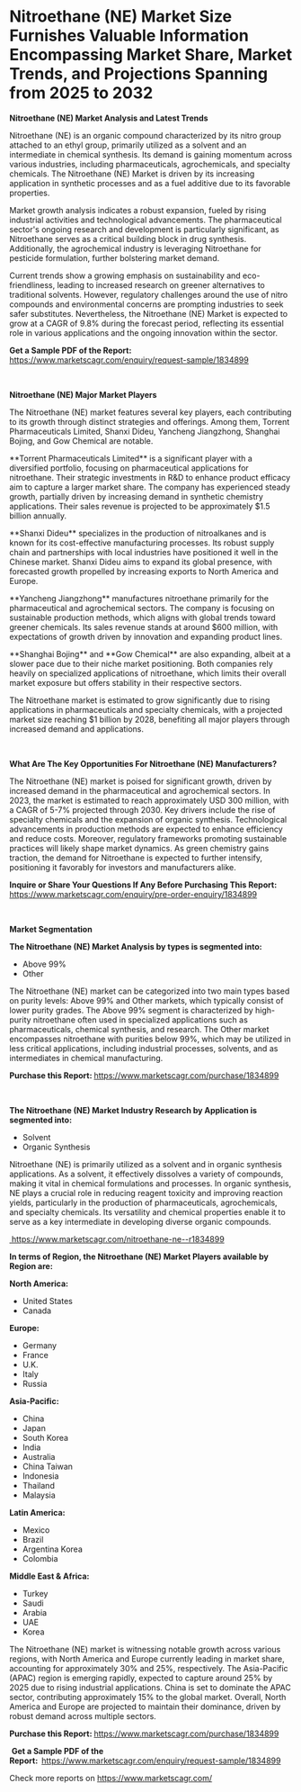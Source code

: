 <p><h1>Nitroethane (NE) Market Size Furnishes Valuable Information Encompassing Market Share, Market Trends, and Projections Spanning from 2025 to 2032</h1></p><p><strong>Nitroethane (NE) Market Analysis and Latest Trends</strong></p>
<p><p>Nitroethane (NE) is an organic compound characterized by its nitro group attached to an ethyl group, primarily utilized as a solvent and an intermediate in chemical synthesis. Its demand is gaining momentum across various industries, including pharmaceuticals, agrochemicals, and specialty chemicals. The Nitroethane (NE) Market is driven by its increasing application in synthetic processes and as a fuel additive due to its favorable properties.</p><p>Market growth analysis indicates a robust expansion, fueled by rising industrial activities and technological advancements. The pharmaceutical sector's ongoing research and development is particularly significant, as Nitroethane serves as a critical building block in drug synthesis. Additionally, the agrochemical industry is leveraging Nitroethane for pesticide formulation, further bolstering market demand.</p><p>Current trends show a growing emphasis on sustainability and eco-friendliness, leading to increased research on greener alternatives to traditional solvents. However, regulatory challenges around the use of nitro compounds and environmental concerns are prompting industries to seek safer substitutes. Nevertheless, the Nitroethane (NE) Market is expected to grow at a CAGR of 9.8% during the forecast period, reflecting its essential role in various applications and the ongoing innovation within the sector.</p></p>
<p><strong>Get a Sample PDF of the Report:&nbsp;</strong> <a href="https://www.marketscagr.com/enquiry/request-sample/1834899?utm_campaign=3117&utm_medium=2&utm_source=Github&utm_content=ia&utm_term=26032025&utm_id=nitroethane-ne">https://www.marketscagr.com/enquiry/request-sample/1834899</a></p>
<p>&nbsp;</p>
<p><strong>Nitroethane (NE) Major Market Players</strong></p>
<p><p>The Nitroethane (NE) market features several key players, each contributing to its growth through distinct strategies and offerings. Among them, Torrent Pharmaceuticals Limited, Shanxi Dideu, Yancheng Jiangzhong, Shanghai Bojing, and Gow Chemical are notable.</p><p>**Torrent Pharmaceuticals Limited** is a significant player with a diversified portfolio, focusing on pharmaceutical applications for nitroethane. Their strategic investments in R&D to enhance product efficacy aim to capture a larger market share. The company has experienced steady growth, partially driven by increasing demand in synthetic chemistry applications. Their sales revenue is projected to be approximately $1.5 billion annually.</p><p>**Shanxi Dideu** specializes in the production of nitroalkanes and is known for its cost-effective manufacturing processes. Its robust supply chain and partnerships with local industries have positioned it well in the Chinese market. Shanxi Dideu aims to expand its global presence, with forecasted growth propelled by increasing exports to North America and Europe.</p><p>**Yancheng Jiangzhong** manufactures nitroethane primarily for the pharmaceutical and agrochemical sectors. The company is focusing on sustainable production methods, which aligns with global trends toward greener chemicals. Its sales revenue stands at around $600 million, with expectations of growth driven by innovation and expanding product lines.</p><p>**Shanghai Bojing** and **Gow Chemical** are also expanding, albeit at a slower pace due to their niche market positioning. Both companies rely heavily on specialized applications of nitroethane, which limits their overall market exposure but offers stability in their respective sectors.</p><p>The Nitroethane market is estimated to grow significantly due to rising applications in pharmaceuticals and specialty chemicals, with a projected market size reaching $1 billion by 2028, benefiting all major players through increased demand and applications.</p></p>
<p>&nbsp;</p>
<p><strong>What Are The Key Opportunities For Nitroethane (NE) Manufacturers?</strong></p>
<p><p>The Nitroethane (NE) market is poised for significant growth, driven by increased demand in the pharmaceutical and agrochemical sectors. In 2023, the market is estimated to reach approximately USD 300 million, with a CAGR of 5-7% projected through 2030. Key drivers include the rise of specialty chemicals and the expansion of organic synthesis. Technological advancements in production methods are expected to enhance efficiency and reduce costs. Moreover, regulatory frameworks promoting sustainable practices will likely shape market dynamics. As green chemistry gains traction, the demand for Nitroethane is expected to further intensify, positioning it favorably for investors and manufacturers alike.</p></p>
<p><strong>Inquire or Share Your Questions If Any Before Purchasing This Report:</strong> <a href="https://www.marketscagr.com/enquiry/pre-order-enquiry/1834899?utm_campaign=3117&utm_medium=2&utm_source=Github&utm_content=ia&utm_term=26032025&utm_id=nitroethane-ne">https://www.marketscagr.com/enquiry/pre-order-enquiry/1834899</a></p>
<p>&nbsp;</p>
<p><strong>Market Segmentation</strong></p>
<p><strong>The Nitroethane (NE) Market Analysis by types is segmented into:</strong></p>
<p><ul><li>Above 99%</li><li>Other</li></ul></p>
<p><p>The Nitroethane (NE) market can be categorized into two main types based on purity levels: Above 99% and Other markets, which typically consist of lower purity grades. The Above 99% segment is characterized by high-purity nitroethane often used in specialized applications such as pharmaceuticals, chemical synthesis, and research. The Other market encompasses nitroethane with purities below 99%, which may be utilized in less critical applications, including industrial processes, solvents, and as intermediates in chemical manufacturing.</p></p>
<p><strong>Purchase this Report:&nbsp;</strong><a href="https://www.marketscagr.com/purchase/1834899?utm_campaign=3117&utm_medium=2&utm_source=Github&utm_content=ia&utm_term=26032025&utm_id=nitroethane-ne">https://www.marketscagr.com/purchase/1834899</a></p>
<p>&nbsp;</p>
<p><strong>The Nitroethane (NE) Market Industry Research by Application is segmented into:</strong></p>
<p><ul><li>Solvent</li><li>Organic Synthesis</li></ul></p>
<p><p>Nitroethane (NE) is primarily utilized as a solvent and in organic synthesis applications. As a solvent, it effectively dissolves a variety of compounds, making it vital in chemical formulations and processes. In organic synthesis, NE plays a crucial role in reducing reagent toxicity and improving reaction yields, particularly in the production of pharmaceuticals, agrochemicals, and specialty chemicals. Its versatility and chemical properties enable it to serve as a key intermediate in developing diverse organic compounds.</p></p>
<p><a href="https://www.marketscagr.com/nitroethane-ne--r1834899?utm_campaign=3117&utm_medium=2&utm_source=Github&utm_content=ia&utm_term=26032025&utm_id=nitroethane-ne">&nbsp;https://www.marketscagr.com/nitroethane-ne--r1834899</a></p>
<p><strong>In terms of Region, the Nitroethane (NE) Market Players available by Region are:</strong></p>
<p>
    <p> <strong> North America: </strong>
        <ul>
            <li>United States</li>
            <li>Canada</li>
        </ul>
        </p> 
    <p> <strong> Europe: </strong>
        <ul>
            <li>Germany</li>
            <li>France</li>
            <li>U.K.</li>
            <li>Italy</li>
            <li>Russia</li>
        </ul>
        </p> 
    <p> <strong> Asia-Pacific: </strong>
        <ul>
            <li>China</li>
            <li>Japan</li>
            <li>South Korea</li>
            <li>India</li>
            <li>Australia</li>
            <li>China Taiwan</li>
            <li>Indonesia</li>
            <li>Thailand</li>
            <li>Malaysia</li>
        </ul>
        </p> 
    <p> <strong> Latin America: </strong>
        <ul>
            <li>Mexico</li>
            <li>Brazil</li>
            <li>Argentina Korea</li>
            <li>Colombia</li>
        </ul>
        </p> 
    <p> <strong> Middle East & Africa: </strong>
        <ul>
            <li>Turkey</li>
            <li>Saudi</li>
            <li>Arabia</li>
            <li>UAE</li>
            <li>Korea</li>
        </ul>
    </p>
    </p>
<p><p>The Nitroethane (NE) market is witnessing notable growth across various regions, with North America and Europe currently leading in market share, accounting for approximately 30% and 25%, respectively. The Asia-Pacific (APAC) region is emerging rapidly, expected to capture around 25% by 2025 due to rising industrial applications. China is set to dominate the APAC sector, contributing approximately 15% to the global market. Overall, North America and Europe are projected to maintain their dominance, driven by robust demand across multiple sectors.</p></p>
<p><strong>Purchase this Report: </strong><a href="https://www.marketscagr.com/purchase/1834899?utm_campaign=3117&utm_medium=2&utm_source=Github&utm_content=ia&utm_term=26032025&utm_id=nitroethane-ne">https://www.marketscagr.com/purchase/1834899</a></p>
<p>&nbsp;<strong>Get a Sample PDF of the Report:&nbsp;&nbsp;</strong><a href="https://www.marketscagr.com/enquiry/request-sample/1834899?utm_campaign=3117&utm_medium=2&utm_source=Github&utm_content=ia&utm_term=26032025&utm_id=nitroethane-ne">https://www.marketscagr.com/enquiry/request-sample/1834899</a></p>
<p><strong></strong></p>
<p>Check more reports on <a href="https://www.marketscagr.com/?utm_campaign=3117&utm_medium=2&utm_source=Github&utm_content=ia&utm_term=26032025&utm_id=nitroethane-ne">https://www.marketscagr.com/</a></p>